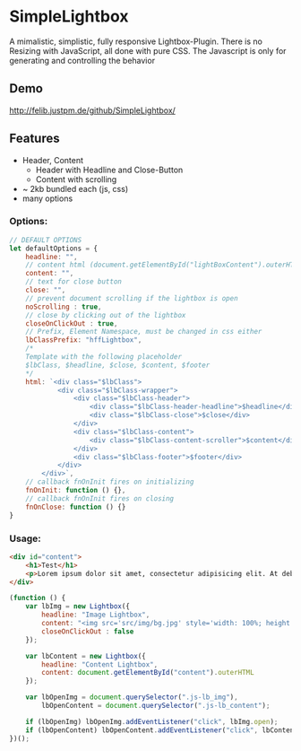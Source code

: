 # SimpleLightbox

A mimalistic, simplistic, fully responsive Lightbox-Plugin. 
There is no Resizing with JavaScript, all done with pure CSS.
The Javascript is only for generating and controlling the behavior

## Demo 
http://felib.justpm.de/github/SimpleLightbox/

## Features
* Header, Content
	* Header with Headline and Close-Button
	* Content with scrolling
*  ~ 2kb bundled each (js, css)
* many options

### Options:
```javascript
// DEFAULT OPTIONS
let defaultOptions = {
	headline: "",
	// content html (document.getElementById("lightBoxContent").outerHTML)
	content: "",
	// text for close button
	close: "",
	// prevent document scrolling if the lightbox is open
	noScrolling : true,
	// close by clicking out of the lightbox
	closeOnClickOut : true,
	// Prefix, Element Namespace, must be changed in css either
	lbClassPrefix: "hffLightbox",
	/*
	Template with the following placeholder
	$lbClass, $headline, $close, $content, $footer
	*/
	html: `<div class="$lbClass">
			<div class="$lbClass-wrapper">
				<div class="$lbClass-header">
					<div class="$lbClass-header-headline">$headline</div>
					<div class="$lbClass-close">$close</div>
				</div>
				<div class="$lbClass-content">
					<div class="$lbClass-content-scroller">$content</div>
				</div>
				<div class="$lbClass-footer">$footer</div>
			</div>
		</div>`,
	// callback fnOnInit fires on initializing
	fnOnInit: function () {},
	// callback fnOnInit fires on closing
	fnOnClose: function () {}
}
```

### Usage:
```html
<div id="content">
	<h1>Test</h1>
	<p>Lorem ipsum dolor sit amet, consectetur adipisicing elit. At debitis deleniti dicta ea error, facilis ipsa labore nam obcaecati, perferendis perspiciatis quisquam, quos reiciendis sit unde ut voluptas. Consequuntur, natus.</p>
</div>
```

```javascript
(function () {
	var lbImg = new Lightbox({
		headline: "Image Lightbox",
		content: "<img src='src/img/bg.jpg' style='width: 100%; height: auto; max-width: 500px'>",
		closeOnClickOut : false
	});

	var lbContent = new Lightbox({
		headline: "Content Lightbox",
		content: document.getElementById("content").outerHTML
	});

	var lbOpenImg = document.querySelector(".js-lb_img"),
		lbOpenContent = document.querySelector(".js-lb_content");

	if (lbOpenImg) lbOpenImg.addEventListener("click", lbImg.open);
	if (lbOpenContent) lbOpenContent.addEventListener("click", lbContent.open);
})();

```

